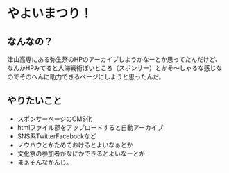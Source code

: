 やよいまつり！
============

## なんなの？
津山高専にある弥生祭のHPのアーカイブしようかなーとか思ってたんだけど、なんかHPみてると人海戦術ぽいところ（スポンサー）とかそ〜しゃるな感じなのでそのへんに助力できるページにしようと思ったんだ。

## やりたいこと

* スポンサーページのCMS化
* htmlファイル郡をアップロードすると自動アーカイブ
* SNS系TwitterFacebookなど
* ノウハウとかためておけるとよいなぁとか
* 文化祭の参加者がなにかできるとよいなーとか
* まぁそんなかんじ。
